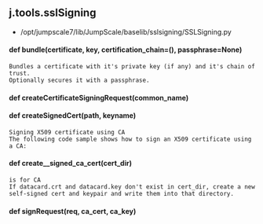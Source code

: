 ## j.tools.sslSigning

- /opt/jumpscale7/lib/JumpScale/baselib/sslsigning/SSLSigning.py

#### def bundle(certificate, key, certification_chain=(), passphrase=None) 

    Bundles a certificate with it's private key (if any) and it's chain of trust.
    Optionally secures it with a passphrase.

#### def createCertificateSigningRequest(common_name) 

    

#### def createSignedCert(path, keyname) 

    Signing X509 certificate using CA
    The following code sample shows how to sign an X509 certificate using a CA:

#### def create__signed_ca_cert(cert_dir) 

    is for CA
    If datacard.crt and datacard.key don't exist in cert_dir, create a new
    self-signed cert and keypair and write them into that directory.

#### def signRequest(req, ca_cert, ca_key) 

    

